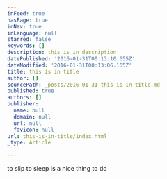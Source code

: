```yaml
---
inFeed: true
hasPage: true
inNav: true
inLanguage: null
starred: false
keywords: []
description: this is in description
datePublished: '2016-01-31T00:13:10.655Z'
dateModified: '2016-01-31T00:13:06.165Z'
title: this is in title
author: []
sourcePath: _posts/2016-01-31-this-is-in-title.md
published: true
authors: []
publisher:
  name: null
  domain: null
  url: null
  favicon: null
url: this-is-in-title/index.html
_type: Article

---
```

to slip to sleep is a nice thing to do